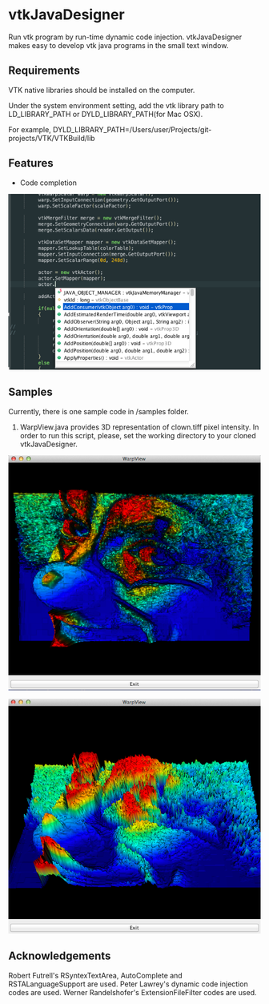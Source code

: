 vtkJavaDesigner
===============

Run vtk program by run-time dynamic code injection.
vtkJavaDesigner makes easy to develop vtk java programs in the small text window.

Requirements
---------------
VTK native libraries should be installed on the computer.

Under the system environment setting, add the vtk library path to LD_LIBRARY_PATH or DYLD_LIBRARY_PATH(for Mac OSX).

For example,
	DYLD_LIBRARY_PATH=/Users/user/Projects/git-projects/VTK/VTKBuild/lib


Features
---------------
* Code completion

![CodeCompletionScreenshot](https://github.com/hkmoon/vtkJavaDesigner/blob/master/doc/CodeCompletion.png?raw=true)

Samples
---------------
Currently, there is one sample code in /samples folder. 

1. WarpView.java provides 3D representation of clown.tiff pixel intensity. In order to run this script, please, set the working directory to your cloned vtkJavaDesigner.

![WarpView1Screenshot](https://github.com/hkmoon/vtkJavaDesigner/blob/master/doc/WarpView1.png?raw=true)

![WarpView2Screenshot](https://github.com/hkmoon/vtkJavaDesigner/blob/master/doc/WarpView2.png?raw=true)


Acknowledgements
---------------
Robert Futrell's RSyntexTextArea, AutoComplete and RSTALanguageSupport are used.
Peter Lawrey's dynamic code injection codes are used.
Werner Randelshofer's ExtensionFileFilter codes are used.
